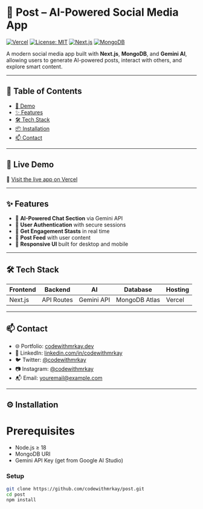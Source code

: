 # 🚀 Post – AI-Powered Social Media App

[![Vercel](https://img.shields.io/badge/Hosted%20on-Vercel-black?logo=vercel&style=flat-square)](https://your-vercel-app.vercel.app)
[![License: MIT](https://img.shields.io/badge/License-MIT-green.svg)](LICENSE)
[![Next.js](https://img.shields.io/badge/Next.js-14-blue?logo=next.js)](https://nextjs.org/)
[![MongoDB](https://img.shields.io/badge/MongoDB-Atlas-green?logo=mongodb)](https://www.mongodb.com/)

A modern social media app built with **Next.js**, **MongoDB**, and **Gemini AI**, allowing users to generate AI-powered posts, interact with others, and explore smart content.

---

## 📌 Table of Contents

- [🚀 Demo](#-live-demo)
- [✨ Features](#-features)
- [🛠 Tech Stack](#-tech-stack)
- [📦 Installation](#-installation)
- [📫 Contact](#-contact)

---

## 📍 Live Demo

🔗 [Visit the live app on Vercel](https://post-vu47.vercel.app)

---

## ✨ Features

- 🤖 **AI-Powered Chat Section** via Gemini API
- 🔐 **User Authentication** with secure sessions
- 📝 **Get Engagement Stasts** in real time
- 💬 **Post Feed** with user content
- 🎨 **Responsive UI** built for desktop and mobile

---

## 🛠 Tech Stack

| Frontend | Backend | AI | Database | Hosting |
|----------|---------|----|----------|---------|
| Next.js  | API Routes | Gemini API | MongoDB Atlas | Vercel |

---

## 📫 Contact

- 🌐 Portfolio: [codewithmrkay.dev](https://codewithmrkay.dev)
- 💼 LinkedIn: [linkedin.com/in/codewithmrkay](https://linkedin.com/in/codewithmrkay)
- 🐦 Twitter: [@codewithmrkay](https://twitter.com/codewithmrkay)
- 📷 Instagram: [@codewithmrkay](https://instagram.com/codewithmrkay)
- 📬 Email: [youremail@example.com](mailto:youremail@example.com)
---

## ⚙️ Installation
# Prerequisites

- Node.js ≥ 18
- MongoDB URI
- Gemini API Key (get from Google AI Studio)

### Setup

```bash
git clone https://github.com/codewithmrkay/post.git
cd post
npm install
